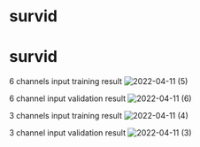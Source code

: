 # survid
# survid
6 channels input training result
![2022-04-11 (5)](https://user-images.githubusercontent.com/38833796/162738864-3a1b50c1-571a-4929-8d2d-5f58e8eca8a9.png)

6 channel input validation result
![2022-04-11 (6)](https://user-images.githubusercontent.com/38833796/162739160-98af2b7d-77b0-43ea-a5fc-5c5273375627.png)




3 channels input training result
![2022-04-11 (4)](https://user-images.githubusercontent.com/38833796/162739597-933afafa-0aa2-4f53-ac11-24e30b16ab28.png)

3 channel input validation result
![2022-04-11 (3)](https://user-images.githubusercontent.com/38833796/162739634-5e2035c3-5010-423b-b4f0-18d1110e0653.png)



